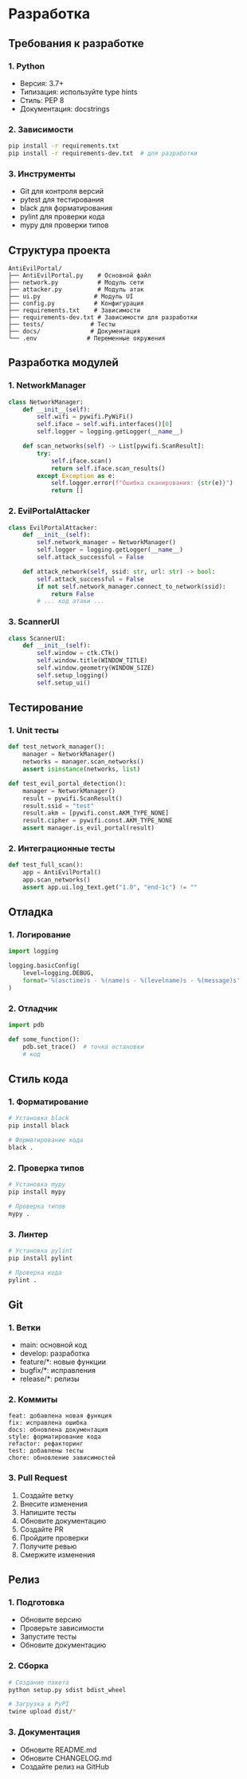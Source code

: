 # Разработка

## Требования к разработке

### 1. Python
- Версия: 3.7+
- Типизация: используйте type hints
- Стиль: PEP 8
- Документация: docstrings

### 2. Зависимости
```bash
pip install -r requirements.txt
pip install -r requirements-dev.txt  # для разработки
```

### 3. Инструменты
- Git для контроля версий
- pytest для тестирования
- black для форматирования
- pylint для проверки кода
- mypy для проверки типов

## Структура проекта

```
AntiEvilPortal/
├── AntiEvilPortal.py    # Основной файл
├── network.py           # Модуль сети
├── attacker.py          # Модуль атак
├── ui.py               # Модуль UI
├── config.py           # Конфигурация
├── requirements.txt    # Зависимости
├── requirements-dev.txt # Зависимости для разработки
├── tests/             # Тесты
├── docs/              # Документация
└── .env              # Переменные окружения
```

## Разработка модулей

### 1. NetworkManager
```python
class NetworkManager:
    def __init__(self):
        self.wifi = pywifi.PyWiFi()
        self.iface = self.wifi.interfaces()[0]
        self.logger = logging.getLogger(__name__)

    def scan_networks(self) -> List[pywifi.ScanResult]:
        try:
            self.iface.scan()
            return self.iface.scan_results()
        except Exception as e:
            self.logger.error(f"Ошибка сканирования: {str(e)}")
            return []
```

### 2. EvilPortalAttacker
```python
class EvilPortalAttacker:
    def __init__(self):
        self.network_manager = NetworkManager()
        self.logger = logging.getLogger(__name__)
        self.attack_successful = False

    def attack_network(self, ssid: str, url: str) -> bool:
        self.attack_successful = False
        if not self.network_manager.connect_to_network(ssid):
            return False
        # ... код атаки ...
```

### 3. ScannerUI
```python
class ScannerUI:
    def __init__(self):
        self.window = ctk.CTk()
        self.window.title(WINDOW_TITLE)
        self.window.geometry(WINDOW_SIZE)
        self.setup_logging()
        self.setup_ui()
```

## Тестирование

### 1. Unit тесты
```python
def test_network_manager():
    manager = NetworkManager()
    networks = manager.scan_networks()
    assert isinstance(networks, list)

def test_evil_portal_detection():
    manager = NetworkManager()
    result = pywifi.ScanResult()
    result.ssid = "test"
    result.akm = [pywifi.const.AKM_TYPE_NONE]
    result.cipher = pywifi.const.AKM_TYPE_NONE
    assert manager.is_evil_portal(result)
```

### 2. Интеграционные тесты
```python
def test_full_scan():
    app = AntiEvilPortal()
    app.scan_networks()
    assert app.ui.log_text.get("1.0", "end-1c") != ""
```

## Отладка

### 1. Логирование
```python
import logging

logging.basicConfig(
    level=logging.DEBUG,
    format='%(asctime)s - %(name)s - %(levelname)s - %(message)s'
)
```

### 2. Отладчик
```python
import pdb

def some_function():
    pdb.set_trace()  # точка остановки
    # код
```

## Стиль кода

### 1. Форматирование
```bash
# Установка black
pip install black

# Форматирование кода
black .
```

### 2. Проверка типов
```bash
# Установка mypy
pip install mypy

# Проверка типов
mypy .
```

### 3. Линтер
```bash
# Установка pylint
pip install pylint

# Проверка кода
pylint .
```

## Git

### 1. Ветки
- main: основной код
- develop: разработка
- feature/*: новые функции
- bugfix/*: исправления
- release/*: релизы

### 2. Коммиты
```
feat: добавлена новая функция
fix: исправлена ошибка
docs: обновлена документация
style: форматирование кода
refactor: рефакторинг
test: добавлены тесты
chore: обновление зависимостей
```

### 3. Pull Request
1. Создайте ветку
2. Внесите изменения
3. Напишите тесты
4. Обновите документацию
5. Создайте PR
6. Пройдите проверки
7. Получите ревью
8. Смержите изменения

## Релиз

### 1. Подготовка
- Обновите версию
- Проверьте зависимости
- Запустите тесты
- Обновите документацию

### 2. Сборка
```bash
# Создание пакета
python setup.py sdist bdist_wheel

# Загрузка в PyPI
twine upload dist/*
```

### 3. Документация
- Обновите README.md
- Обновите CHANGELOG.md
- Создайте релиз на GitHub 